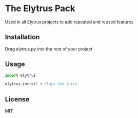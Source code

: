 # The Elytrus Pack
Used in all Elytrus projects to add repeated and reused features

## Installation
Drag elytrus.py into the root of your project

## Usage
```python
import elytrus

elytrus.intro() # Plays the intro
```

## License
[MIT](https://choosealicense.com/licenses/mit/)
